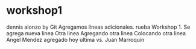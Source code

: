 # workshop1
dennis alonzo by Git
Agregamos líneas adicionales.
rueba Workshop 1.
Se agrega nueva linea
Otra linea 
Agregando otra linea
Colocando otra linea
Angel Mendez
agregado hoy ultima vs.
Juan Marroquin
